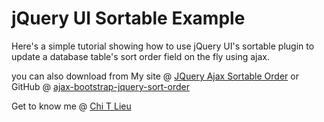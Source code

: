 # jQuery UI Sortable Example

Here's a simple tutorial showing how to use jQuery UI's sortable plugin to update a database table's sort order field on the fly using ajax.

you can also download from My site @ [JQuery Ajax Sortable Order](http://ajax-bootstrap-jquery-sort-order.dev.chilieu.me)
or GitHub @ [ajax-bootstrap-jquery-sort-order](https://github.com/chilieu/ajax-bootstrap-jquery-sort-order)

Get to know me @ [Chi T Lieu](http://www.chilieu.me/)
